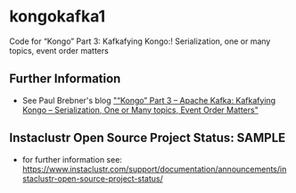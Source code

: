 # kongokafka1
Code for “Kongo” Part 3: Kafkafying Kongo:! Serialization, one or many topics, event order matters

## Further Information
- See Paul Brebner's blog ["“Kongo” Part 3 – Apache Kafka: Kafkafying Kongo – Serialization, One or Many topics, Event Order Matters"](https://www.instaclustr.com/instaclustr-kongo-3-kafkafying-kongo-serialization-one-or-many-topics-event-order-matters/)

## Instaclustr Open Source Project Status: SAMPLE
- for further information see: https://www.instaclustr.com/support/documentation/announcements/instaclustr-open-source-project-status/
